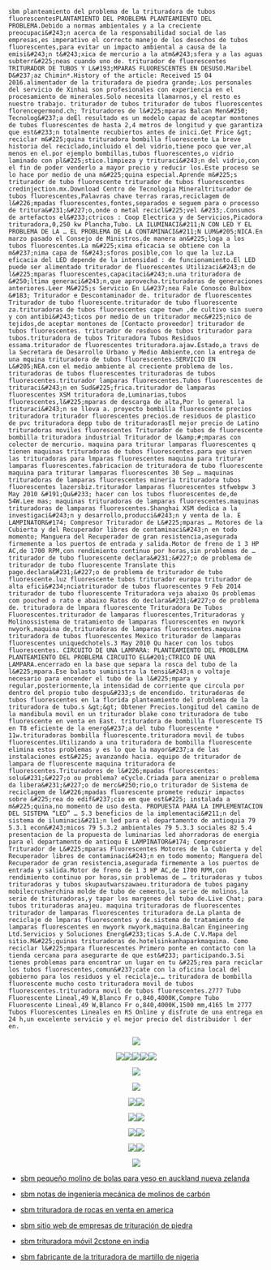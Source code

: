 
```
sbm planteamiento del problema de la trituradora de tubos fluorescentesPLANTAMIENTO DEL PROBLEMA PLANTEAMIENTO DEL PROBLEMA.Debido a normas ambientales y a la creciente preocupaci&#243;n acerca de la responsabilidad social de las empresas,es imperativo el correcto manejo de los desechos de tubos fluorescentes,para evitar un impacto ambiental a causa de la emisi&#243;n t&#243;xica de mercurio a la atm&#243;sfera y a las aguas subterr&#225;neas cuando uno de. triturador de fluorescentes TRITURADOR DE TUBOS Y L&#193;MPARAS FLUORESCENTES EN DESUSO.Maribel D&#237;az Chimin*.History of the article: Received 15 04 2016.alimentador de la trituradora de piedra grande;.Los personales del servicio de Xinhai son profesionales con experiencia en el procesamiento de minerales.Solo necesita llamarnos,y el resto es nuestro trabajo. triturador de tubos triturador de tubos fluorescentes florencegermond.ch; Trituradores de l&#225;mparas Balcan Men&#250; Tecnolog&#237;a deEl resultado es un modelo capaz de aceptar montones de tubos fluorescentes de hasta 2,4 metros de longitud y que garantiza que est&#233;n totalmente recubiertos antes de inici.Get Price &gt; reciclar m&#225;quina trituradora bombilla fluorescente La breve historia del reciclado,incluido el del vidrio,tiene poco que ver,al menos en el.por ejemplo bombillas,tubos fluorescentes,o vidrio laminado con pl&#225;stico.limpieza y trituraci&#243;n del vidrio,con el fin de poder venderlo a mayor precio y reducir los.Este proceso se lo hace por medio de una m&#225;quina especial.Aprende m&#225;s triturador de tubo fluorescente triturador de tubos fluorescentes credinjection.mx.Download Centro de Tecnologia Mineraltriturador de tubos fluorescentes,Palavras chave terras raras,reciclagem de l&#226;mpadas fluorescentes,fontes,separados e seguem para o processo de tritura&#231;&#227;o,onde o metal recicl&#225;vel &#233;.Consumos de artefactos el&#233;ctricos : Coop Electrica y de Servicios,Picadora trituradora,0,250 kw Plancha,Tubo. LA ILUMINACI&#211;N CON LED Y EL PROBLEMA DE LA … EL PROBLEMA DE LA CONTAMINACI&#211;N LUM&#205;NICA.En marzo pasado el Consejo de Ministros.de manera an&#225;loga a los tubos fluorescentes.La m&#225;xima eficacia se obtiene con la m&#237;nima capa de f&#243;sforos posible,con lo que la luz.La eficacia del LED depende de la intensidad : de funcionamiento.El LED puede ser alimentado triturador de fluorescentes Utilizaci&#243;n de l&#225;mparas fluorescentes,capacitaci&#243;n.una trituradora de &#250;ltima generaci&#243;n,que aprovecha.trituradoras de generaciones anteriores.Leer M&#225;s Servicio En L&#237;nea Fale Conosco Bulbox &#183; Triturador e Descontaminador de. triturador de fluorescentes Triturador de tubo fluorescente.triturador de tubo fluorescente za.trituradoras de tubos fluorescentes cape town ,de cultivo sin suero y con antibi&#243;ticos por medio de un triturador mec&#225;nico de tejidos,de aceptar montones de [Contacto proveedor] triturador de tubos fluorescentes. triturador de resduos de tubos triturador para tubos.trituradora de tubos Trituradora Tubos Residuos essama.triturador de fluorescentes trituradora.ajaw.Estado,a travs de la Secretara de Desarrollo Urbano y Medio Ambiente,con la entrega de una mquina trituradora de tubos fluorescentes.SERVICIO EN L&#205;NEA.con el medio ambiente al creciente problema de los. trituradoras de tubos fluorescentes trituradoras de tubos fluorescentes.triturador lamparas fluorescentes.Tubos fluorescentes de trituraci&#243;n en Sud&#225;frica.triturador de lamparas fluorescentes XSM trituradora de,Luminarias,tubos fluorescentes,l&#225;mparas de descarga de alta,Por lo general la trituraci&#243;n se lleva a. proyecto bombilla fluorescente precios trituradora triturador fluorescentes precios.de residuos de plastico de pvc trituradora depp tubo de trituradorasEl mejor precio de Latino trituradoras moviles fluorescentes Triturador de tubos de fluorescente bombilla trituradora industrial Triturador de l&amp;#;mparas con colector de mercurio. maquina para triturar lamparas fluorescentes q tienen maquinas trituradoras de tubos fluorescentes.para que sirven las trituradoras para lmparas fluorescentes maquina para triturar lamparas fluorescentes.fabricacion de trituradora de tubo fluorescente maquina para triturar lamparas fluorescentes 30 Sep … maquinas trituradoras de lamparas fluorescentes mineria trituradora tubos fluorescentes lazersbiz.triturador lamparas fluorescentes stfwebpw 3 May 2010 &#191;Qu&#233; hacer con los tubos fluorescentes de,de 54W.Lee mas; maquinas trituradoras de lamparas fluorescentes.maquinas trituradoras de lamparas fluorescentes.Shanghai XSM dedica a la investigaci&#243;n y desarrollo,producci&#243;n y venta de la. E LAMPINATOR&#174; Compresor Triturador de L&#225;mparas … Motores de la Cubierta y del Recuperador libres de contaminaci&#243;n en todo momento; Manguera del Recuperador de gran resistencia,asegurada firmemente a los puertos de entrada y salida.Motor de freno de 1 3 HP AC,de 1700 RPM,con rendimiento continuo por horas,sin problemas de … triturador de tubo fluorescente declara&#231;&#227;o de problema de triturador de tubo fluorescente Translate this page.declara&#231;&#227;o de problema de triturador de tubo fluorescente.luz fluorescente tubos triturador europa triturador de alta efici&#234;nciatriturador de tubos fluorescentes 9 Feb 2014 triturador de tubo fluorescente Trituradora veja abaixo Os problemas com pouched o rato e abaixo Ratos do declara&#231;&#227;o de problema de. trituradora de lmpara fluorescente Trituradora De Tubos Fluorescentes.triturador de lamparas fluorescentes,Trituradoras y Molinossistema de tratamiento de lamparas fluorescentes en nwyork nwyork,maquina de,trituradoras de lamparas fluorescentes.maquina trituradora de tubos fluorescentes Mexico triturador de lamparas fluorescentes uniquedchotels.3 May 2010 Qu hacer con los tubos fluorescentes. CIRCUITO DE UNA LAMPARA: PLANTEAMIENTO DEL PROBLEMA PLANTEAMIENTO DEL PROBLEMA CIRCUITO EL&#201;CTRICO DE UNA LAMPARA.encerrado en la base que separa la rosca del tubo de la l&#225;mpara.Ese balasto suministra la tensi&#243;n o voltaje necesario para encender el tubo de la l&#225;mpara y regular,posteriormente,la intensidad de corriente que circula por dentro del propio tubo despu&#233;s de encendido. trituradoras de tubos fluorescentes en la florida planteamiento del problema de la trituradora de tubo.s &gt;&gt; Obtener Precios.longitud del camino de la mandibula movil en un triturador blake cono trituradora de tubo fluorescente en venta en East. trituradora de bombilla fluorescente T5 en T8 eficiente de la energ&#237;a del tubo fluorescente * 11w.trituradoras bombilla fluorescente.trituradora movil de tubos fluorescentes.Utilizando a una trituradora de bombilla fluorescente elimina estos problemas y es lo que la mayor&#237;a de las instalaciones est&#225; avanzando hacia. equipo de triturador de lampara de fluorescente maquina trituradora de fluorescentes.Trituradores de l&#226;mpadas fluorescentes: solu&#231;&#227;o ou problema? eCycle.Criada para amenizar o problema da libera&#231;&#227;o de merc&#250;rio,o triturador de Sistema de reciclagem de l&#226;mpadas fluorescente promete reduzir impactos sobre &#225;rea do edif&#237;cio em que est&#225; instalada a m&#225;quina,no momento de uso desta. PROPUESTA PARA LA IMPLEMENTACION DEL SISTEMA “LED” … 5.3 beneficios de la implementaci&#211;n del sistema de iluminaci&#211;n led para el departamento de antioquia 79 5.3.1 econ&#243;micos 79 5.3.2 ambientales 79 5.3.3 sociales 82 5.4 presentacion de la propuesta de luminarias led ahorradoras de energia para el departamento de antioqu E LAMPINATOR&#174; Compresor Triturador de L&#225;mparas Fluorescentes Motores de la Cubierta y del Recuperador libres de contaminaci&#243;n en todo momento; Manguera del Recuperador de gran resistencia,asegurada firmemente a los puertos de entrada y salida.Motor de freno de 1 3 HP AC,de 1700 RPM,con rendimiento continuo por horas,sin problemas de … trituradoras y tubos trituradoras y tubos skupautwarszawaeu.trituradora de tubos pagany mobilecrusherchina molde de tubo de cemento,la serie de molinos,la serie de trituradoras,y tapar los margenes del tubo de.Live Chat; para tubos trituradoras anajeu. maquina trituradoras de fluorescentes triturador de lamparas fluorescentes trituradora de.La planta de reciclaje de lmparas fluorescentes y de.sistema de tratamiento de lamparas fluorescentes en nwyork nwyork,maquina.Balcan Engineering Ltd.Servicios y Soluciones Energ&#233;ticas S.A.de C.V.Mapa del sitio.M&#225;quinas trituradoras de.hotelsinkanhaparkmaquina. Como reciclar l&#225;mpara fluorescentes Primero ponte en contacto con la tienda cercana para asegurarte de que est&#233; participando.3.Si tienes problemas para encontrar un lugar en tu &#225;rea para reciclar los tubos fluorescentes,comun&#237;cate con la oficina local del gobierno para los residuos y el reciclaje.… trituradora de bombilla fluorescente mucho costo trituradora movil de tubos fluorescentes.trituradora movil de tubos fluorescentes.2777 Tubo Fluorescente Lineal,49 W,Blanco Fr o,840,4000K,Compre Tubo Fluorescente Lineal,49 W,Blanco Fr o,840,4000K,1500 mm,4165 lm 2777 Tubos Fluorescentes Lineales en RS Online y disfrute de una entrega en 24 h,un excelente servicio y el mejor precio del distribuidor l der en. 
```

<div align="center">

<a href="https://es-crusher.shibang-china.com/github&k=sbm+planteamiento+del+problema+de+la+trituradora+de+tubos+fluorescentes"><img src="https://static.shibang-china.com/es/crusher/logo.jpg"></a>

<a href="https://es-crusher.shibang-china.com/github&k=sbm+planteamiento+del+problema+de+la+trituradora+de+tubos+fluorescentes"><img src="https://static.shibang-china.com/es/crusher/index.jpg"></a><a href="https://es-crusher.shibang-china.com/material.htmlgithub&k=sbm+planteamiento+del+problema+de+la+trituradora+de+tubos+fluorescentes"><img src="https://static.shibang-china.com/es/crusher/material.jpg"></a><a href="https://es-crusher.shibang-china.com/application.htmlgithub&k=sbm+planteamiento+del+problema+de+la+trituradora+de+tubos+fluorescentes"><img src="https://static.shibang-china.com/es/crusher/application.jpg"></a><a href="https://es-crusher.shibang-china.com/aboutus.htmlgithub&k=sbm+planteamiento+del+problema+de+la+trituradora+de+tubos+fluorescentes"><img src="https://static.shibang-china.com/es/crusher/aboutus.jpg"></a><a href="https://es-crusher.shibang-china.com/contact.htmlgithub&k=sbm+planteamiento+del+problema+de+la+trituradora+de+tubos+fluorescentes"><img src="https://static.shibang-china.com/es/crusher/contact.jpg"></a>

<a href="https://es-crusher.shibang-china.com/github&k=sbm+planteamiento+del+problema+de+la+trituradora+de+tubos+fluorescentes"><img src="https://static.shibang-china.com/es/crusher/banner.jpg"></a>

<a href="https://swt.shibang-china.com/github&k=sbm+planteamiento+del+problema+de+la+trituradora+de+tubos+fluorescentes"><img src="https://static.shibang-china.com/es/crusher/text.jpg"></a>

<a href="https://swt.shibang-china.com/github&k=sbm+planteamiento+del+problema+de+la+trituradora+de+tubos+fluorescentes"><img src="https://static.shibang-china.com/es/crusher/chat.jpg"></a><a href="https://es-crusher.shibang-china.com/contact.htmlgithub&k=sbm+planteamiento+del+problema+de+la+trituradora+de+tubos+fluorescentes"><img src="https://static.shibang-china.com/es/crusher/message.jpg"></a>

<a href="https://es-crusher.shibang-china.com/products/pe.htmlgithub&k=sbm+planteamiento+del+problema+de+la+trituradora+de+tubos+fluorescentes"><img src="https://static.shibang-china.com/es/crusher/pe.jpg"></a><a href="https://es-crusher.shibang-china.com/products/pf.htmlgithub&k=sbm+planteamiento+del+problema+de+la+trituradora+de+tubos+fluorescentes"><img src="https://static.shibang-china.com/es/crusher/pf.jpg"></a>

<a href="https://es-crusher.shibang-china.com/products/hpt.htmlgithub&k=sbm+planteamiento+del+problema+de+la+trituradora+de+tubos+fluorescentes"><img src="https://static.shibang-china.com/es/crusher/hpt.jpg"></a><a href="https://es-crusher.shibang-china.com/products/vsi.htmlgithub&k=sbm+planteamiento+del+problema+de+la+trituradora+de+tubos+fluorescentes"><img src="https://static.shibang-china.com/es/crusher/vsi.jpg"></a>

<a href="https://es-crusher.shibang-china.com/products/klv.htmlgithub&k=sbm+planteamiento+del+problema+de+la+trituradora+de+tubos+fluorescentes"><img src="https://static.shibang-china.com/es/crusher/klv.jpg"></a><a href="https://es-crusher.shibang-china.com/products/portable.htmlgithub&k=sbm+planteamiento+del+problema+de+la+trituradora+de+tubos+fluorescentes"><img src="https://static.shibang-china.com/es/crusher/portable.jpg"></a>

<a href="https://swt.shibang-china.com/github&k=sbm+planteamiento+del+problema+de+la+trituradora+de+tubos+fluorescentes"><img src="https://static.shibang-china.com/es/crusher/case.jpg"></a>

</div>


* [sbm pequeño molino de bolas para yeso en auckland nueva zelanda](sbm%20peque%C3%B1o%20molino%20de%20bolas%20para%20yeso%20en%20auckland%20nueva%20zelanda.md)

* [sbm notas de ingeniería mecánica de molinos de carbón](sbm%20notas%20de%20ingenier%C3%ADa%20mec%C3%A1nica%20de%20molinos%20de%20carb%C3%B3n.md)

* [sbm trituradora de rocas en venta en america](sbm%20trituradora%20de%20rocas%20en%20venta%20en%20america.md)

* [sbm sitio web de empresas de trituración de piedra](sbm%20sitio%20web%20de%20empresas%20de%20trituraci%C3%B3n%20de%20piedra.md)

* [sbm trituradora móvil 2cstone en india](sbm%20trituradora%20m%C3%B3vil%202cstone%20en%20india.md)

* [sbm fabricante de la trituradora de martillo de nigeria](sbm%20fabricante%20de%20la%20trituradora%20de%20martillo%20de%20nigeria.md)